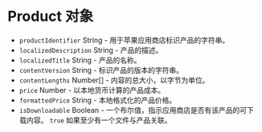 # Product 对象

* `productIdentifier` String - 用于苹果应用商店标识产品的字符串。
* `localizedDescription` String - 产品的描述。
* `localizedTitle` String - 产品的名称。
* `contentVersion` String - 标识产品的版本的字符串。
* `contentLengths` Number[] - 内容的总大小，以字节为单位。
* `price` Number - 以本地货币计算的产品成本。
* `formattedPrice` String - 本地格式化的产品价格。
* `isDownloadable` Boolean - 一个布尔值，指示应用商店是否有该产品的可下载内容。 `true` 如果至少有一个文件与产品关联。
